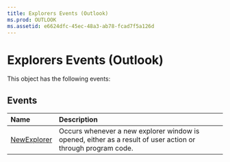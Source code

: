```yaml
---
title: Explorers Events (Outlook)
ms.prod: OUTLOOK
ms.assetid: e6624dfc-45ec-48a3-ab78-fcad7f5a126d
---
```



# Explorers Events (Outlook)
This object has the following events:

## Events



|**Name**|**Description**|
|:-----|:-----|
|[NewExplorer](explorers-newexplorer-event-outlook.md)|Occurs whenever a new explorer window is opened, either as a result of user action or through program code. |

